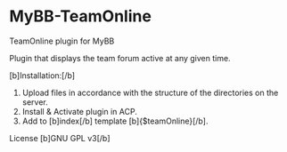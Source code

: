 # MyBB-TeamOnline

TeamOnline plugin for MyBB

Plugin that displays the team forum active at any given time.

[b]Installation:[/b]

1. Upload files in accordance with the structure of the directories on the server.
2. Install & Activate plugin in ACP.
3. Add to [b]index[/b] template [b]{$teamOnline}[/b].

License [b]GNU GPL v3[/b]
